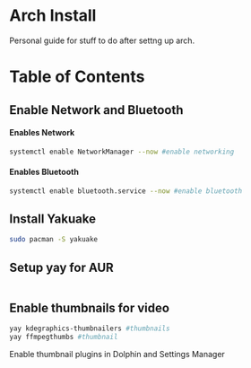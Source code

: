 # Arch Install
Personal guide for stuff to do after settng up arch.
# Table of Contents

## Enable Network and Bluetooth

#### Enables Network
```bash
systemctl enable NetworkManager --now #enable networking
```

#### Enables Bluetooth
```bash
systemctl enable bluetooth.service --now #enable bluetooth
```

## Install Yakuake
```bash 
sudo pacman -S yakuake
```

## Setup yay for AUR
```bash
```

## Enable thumbnails for video
```bash
yay kdegraphics-thumbnailers #thumbnails
yay ffmpegthumbs #thumbnail
```
Enable thumbnail plugins in Dolphin and Settings Manager 
